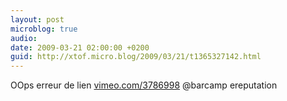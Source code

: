 ```yaml
---
layout: post
microblog: true
audio: 
date: 2009-03-21 02:00:00 +0200
guid: http://xtof.micro.blog/2009/03/21/t1365327142.html
---
```

OOps erreur de lien [vimeo.com/3786998](http://vimeo.com/3786998) @barcamp ereputation
